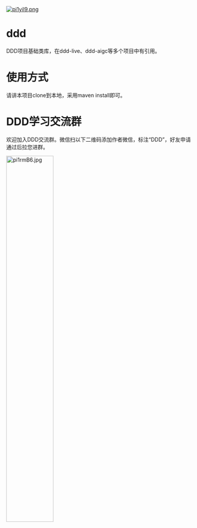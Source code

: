 [![pi1yil9.png](https://z1.ax1x.com/2023/11/08/pi1yil9.png)](https://imgse.com/i/pi1yil9)

# ddd

DDD项目基础类库，在ddd-live、ddd-aigc等多个项目中有引用。

# 使用方式

请讲本项目clone到本地，采用maven install即可。

# DDD学习交流群
欢迎加入DDD交流群。微信扫以下二维码添加作者微信，标注“DDD”，好友申请通过后拉您进群。

<div><img src="https://gingoimg.oss-cn-beijing.aliyuncs.com/ddd/qr.jpg" width="50%" height="50%" alt="pi1rmB6.jpg" border="0"/></div>

